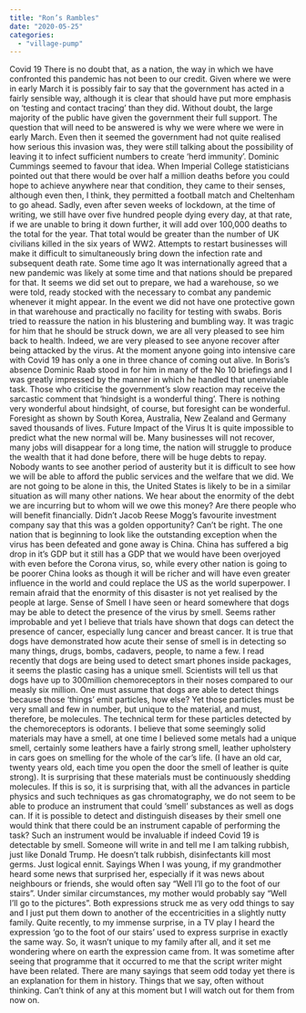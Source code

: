 ```yaml
---
title: "Ron’s Rambles"
date: "2020-05-25"
categories: 
  - "village-pump"
---
```


Covid 19 There is no doubt that, as a nation, the way in which we have confronted this pandemic has not been to our credit. Given where we were in early March it is possibly fair to say that the government has acted in a fairly sensible way, although it is clear that should have put more emphasis on ‘testing and contact tracing’ than they did. Without doubt, the large majority of the public have given the government their full support. The question that will need to be answered is why we were where we were in early March. Even then it seemed the government had not quite realised how serious this invasion was, they were still talking about the possibility of leaving it to infect sufficient numbers to create ‘herd immunity’. Dominic Cummings seemed to favour that idea. When Imperial College statisticians pointed out that there would be over half a million deaths before you could hope to achieve anywhere near that condition, they came to their senses, although even then, I think, they permitted a football match and Cheltenham to go ahead. Sadly, even after seven weeks of lockdown, at the time of writing, we still have over five hundred people dying every day, at that rate, if we are unable to bring it down further, it will add over 100,000 deaths to the total for the year. That total would be greater than the number of UK civilians killed in the six years of WW2. Attempts to restart businesses will make it difficult to simultaneously bring down the infection rate and subsequent death rate. Some time ago It was internationally agreed that a new pandemic was likely at some time and that nations should be prepared for that. It seems we did set out to prepare, we had a warehouse, so we were told, ready stocked with the necessary to combat any pandemic whenever it might appear. In the event we did not have one protective gown in that warehouse and practically no facility for testing with swabs. Boris tried to reassure the nation in his blustering and bumbling way. It was tragic for him that he should be struck down, we are all very pleased to see him back to health. Indeed, we are very pleased to see anyone recover after being attacked by the virus. At the moment anyone going into intensive care with Covid 19 has only a one in three chance of coming out alive. In Boris’s absence Dominic Raab stood in for him in many of the No 10 briefings and I was greatly impressed by the manner in which he handled that unenviable task. Those who criticise the government’s slow reaction may receive the sarcastic comment that ‘hindsight is a wonderful thing’. There is nothing very wonderful about hindsight, of course, but foresight can be wonderful. Foresight as shown by South Korea, Australia, New Zealand and Germany saved thousands of lives. Future Impact of the Virus It is quite impossible to predict what the new normal will be. Many businesses will not recover, many jobs will disappear for a long time, the nation will struggle to produce the wealth that it had done before, there will be huge debts to repay. Nobody wants to see another period of austerity but it is difficult to see how we will be able to afford the public services and the welfare that we did. We are not going to be alone in this, the United States is likely to be in a similar situation as will many other nations. We hear about the enormity of the debt we are incurring but to whom will we owe this money? Are there people who will benefit financially. Didn’t Jacob Reese Mogg’s favourite investment company say that this was a golden opportunity? Can’t be right. The one nation that is beginning to look like the outstanding exception when the virus has been defeated and gone away is China. China has suffered a big drop in it’s GDP but it still has a GDP that we would have been overjoyed with even before the Corona virus, so, while every other nation is going to be poorer China looks as though it will be richer and will have even greater influence in the world and could replace the US as the world superpower. I remain afraid that the enormity of this disaster is not yet realised by the people at large. Sense of Smell I have seen or heard somewhere that dogs may be able to detect the presence of the virus by smell. Seems rather improbable and yet I believe that trials have shown that dogs can detect the presence of cancer, especially lung cancer and breast cancer. It is true that dogs have demonstrated how acute their sense of smell is in detecting so many things, drugs, bombs, cadavers, people, to name a few. I read recently that dogs are being used to detect smart phones inside packages, it seems the plastic casing has a unique smell. Scientists will tell us that dogs have up to 300million chemoreceptors in their noses compared to our measly six million. One must assume that dogs are able to detect things because those ‘things’ emit particles, how else? Yet those particles must be very small and few in number, but unique to the material, and must, therefore, be molecules. The technical term for these particles detected by the chemoreceptors is odorants. I believe that some seemingly solid materials may have a smell, at one time I believed some metals had a unique smell, certainly some leathers have a fairly strong smell, leather upholstery in cars goes on smelling for the whole of the car’s life. (I have an old car, twenty years old, each time you open the door the smell of leather is quite strong). It is surprising that these materials must be continuously shedding molecules. If this is so, it is surprising that, with all the advances in particle physics and such techniques as gas chromatography, we do not seem to be able to produce an instrument that could ‘smell’ substances as well as dogs can. If it is possible to detect and distinguish diseases by their smell one would think that there could be an instrument capable of performing the task? Such an instrument would be invaluable if indeed Covid 19 is detectable by smell. Someone will write in and tell me I am talking rubbish, just like Donald Trump. He doesn’t talk rubbish, disinfectants kill most germs. Just logical ennit. Sayings When I was young, if my grandmother heard some news that surprised her, especially if it was news about neighbours or friends, she would often say “Well I’ll go to the foot of our stairs”. Under similar circumstances, my mother would probably say “Well I’ll go to the pictures”. Both expressions struck me as very odd things to say and I just put them down to another of the eccentricities in a slightly nutty family. Quite recently, to my immense surprise, in a TV play I heard the expression ‘go to the foot of our stairs’ used to express surprise in exactly the same way. So, it wasn’t unique to my family after all, and it set me wondering where on earth the expression came from. It was sometime after seeing that programme that it occurred to me that the script writer might have been related. There are many sayings that seem odd today yet there is an explanation for them in history. Things that we say, often without thinking. Can’t think of any at this moment but I will watch out for them from now on.

